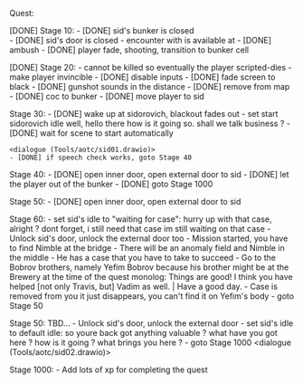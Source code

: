 Quest:

[DONE] Stage 10:
	- [DONE] sid's bunker is closed  
	- [DONE] sid's door is closed
	- encounter with <monster> is available at <place>
		- [DONE] ambush
		- [DONE] player fade, shooting, transition to bunker cell
		
[DONE] Stage 20:
	- <monster> cannot be killed so eventually the player scripted-dies
	- make player invincible
	- [DONE] disable inputs
	- [DONE] fade screen to black
	- [DONE] gunshot sounds in the distance
	- [DONE] remove <monster> from map
	- [DONE] coc to bunker
	- [DONE] move player to sid

Stage 30:
	- [DONE] wake up at sidorovich, blackout fades out
	- set start sidorovich idle
		well, hello there
		how is it going
		so. shall we talk business ?
	- [DONE] wait for scene to start automatically

	<dialogue (Tools/aotc/sid01.drawio)>
	- [DONE] if speech check works, goto Stage 40

Stage 40:
	- [DONE] open inner door, open external door to sid
	- [DONE] let the player out of the bunker
	- [DONE] goto Stage 1000

Stage 50:
	- [DONE] open inner door, open external door to sid

Stage 60:
	- set sid's idle to "waiting for case":
		hurry up with that case, alright ?
		dont forget, i still need that case
		im still waiting on that case
	- Unlock sid's door, unlock the external door too
	- Mission started, you have to find Nimble at the bridge
	- There will be an anomaly field and Nimble in the middle
	- He has a case that you have to take to succeed
	- Go to the Bobrov brothers, namely Yefim Bobrov because his brother might be at the Brewery at the time of the quest
	monolog: Things are good! I think you have helped [not only Travis, but] Vadim as well. | Have a good day.
	- Case is removed from you it just disappears, you can't find it on Yefim's body
	- goto Stage 50

Stage 50: TBD...
	- Unlock sid's door, unlock the external door
	- set sid's idle to default idle:
		so youre back
		got anything valuable ?
		what have you got here ?
		how is it going ?
		what brings you here ?
	- goto Stage 1000
	<dialogue (Tools/aotc/sid02.drawio)>

Stage 1000:
	- Add lots of xp for completing the quest
